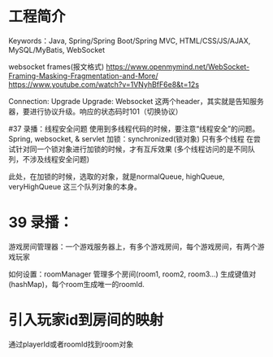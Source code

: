 # 工程简介
Keywords：Java, Spring/Spring Boot/Spring MVC, HTML/CSS/JS/AJAX, MySQL/MyBatis, WebSocket


websocket frames(报文格式)
https://www.openmymind.net/WebSocket-Framing-Masking-Fragmentation-and-More/
https://www.youtube.com/watch?v=1VNyhBfF6e8&t=12s

Connection: Upgrade
Upgrade: Websocket
这两个header，其实就是告知服务器，要进行协议升级。响应的状态码时101（切换协议）

#37 录播：线程安全问题
使用到多线程代码的时候，要注意“线程安全”的问题。
Spring, websocket, & servlet
加锁：synchronized(锁对象)
只有多个线程 在尝试针对同一个锁对象进行加锁的时候，才有互斥效果
(多个线程访问的是不同队列，不涉及线程安全问题)

此处，在加锁的时候，选取的对象，就是normalQueue, highQueue, veryHighQueue
这三个队列对象的本身。

# 39 录播：
游戏房间管理器：一个游戏服务器上，有多个游戏房间，每个游戏房间，有两个游戏玩家

如何设置：roomManager 管理多个房间(room1, room2, room3...)
生成键值对(hashMap)，每个room生成唯一的roomId.

# 引入玩家id到房间的映射
通过playerId或者roomId找到room对象



